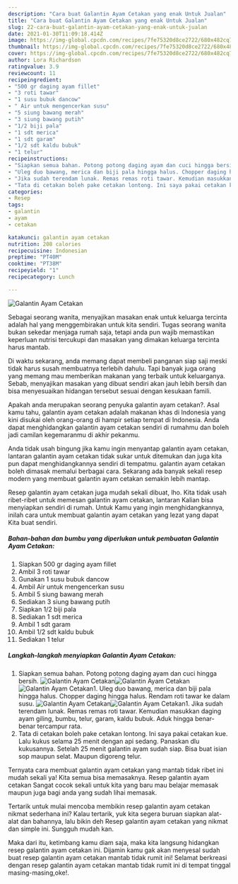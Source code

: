 ```yaml
---
description: "Cara buat Galantin Ayam Cetakan yang enak Untuk Jualan"
title: "Cara buat Galantin Ayam Cetakan yang enak Untuk Jualan"
slug: 22-cara-buat-galantin-ayam-cetakan-yang-enak-untuk-jualan
date: 2021-01-30T11:09:18.414Z
image: https://img-global.cpcdn.com/recipes/7fe75320d8ce2722/680x482cq70/galantin-ayam-cetakan-foto-resep-utama.jpg
thumbnail: https://img-global.cpcdn.com/recipes/7fe75320d8ce2722/680x482cq70/galantin-ayam-cetakan-foto-resep-utama.jpg
cover: https://img-global.cpcdn.com/recipes/7fe75320d8ce2722/680x482cq70/galantin-ayam-cetakan-foto-resep-utama.jpg
author: Lora Richardson
ratingvalue: 3.9
reviewcount: 11
recipeingredient:
- "500 gr daging ayam fillet"
- "3 roti tawar"
- "1 susu bubuk dancow"
- " Air untuk mengencerkan susu"
- "5 siung bawang merah"
- "3 siung bawang putih"
- "1/2 biji pala"
- "1 sdt merica"
- "1 sdt garam"
- "1/2 sdt kaldu bubuk"
- "1 telur"
recipeinstructions:
- "Siapkan semua bahan. Potong potong daging ayam dan cuci hingga bersih."
- "Uleg duo bawang, merica dan biji pala hingga halus. Chopper daging hingga halus. Rendam roti tawar ke dalam susu."
- "Jika sudah terendam lunak. Remas remas roti tawar. Kemudian masukkan daging ayam giling, bumbu, telur, garam, kaldu bubuk. Aduk hingga benar-benar tercampur rata."
- "Tata di cetakan boleh pake cetakan lontong. Ini saya pakai cetakan kue. Lalu kukus selama 25 menit dengan api sedang. Panaskan dlu kukusannya. Setelah 25 menit galantin ayam sudah siap. Bisa buat isian sop maupun selat. Maupun digoreng telur."
categories:
- Resep
tags:
- galantin
- ayam
- cetakan

katakunci: galantin ayam cetakan 
nutrition: 208 calories
recipecuisine: Indonesian
preptime: "PT40M"
cooktime: "PT38M"
recipeyield: "1"
recipecategory: Lunch

---
```



![Galantin Ayam Cetakan](https://img-global.cpcdn.com/recipes/7fe75320d8ce2722/680x482cq70/galantin-ayam-cetakan-foto-resep-utama.jpg)

Sebagai seorang wanita, menyajikan masakan enak untuk keluarga tercinta adalah hal yang menggembirakan untuk kita sendiri. Tugas seorang  wanita bukan sekedar menjaga rumah saja, tetapi anda pun wajib memastikan keperluan nutrisi tercukupi dan masakan yang dimakan keluarga tercinta harus mantab.

Di waktu  sekarang, anda memang dapat membeli panganan siap saji meski tidak harus susah membuatnya terlebih dahulu. Tapi banyak juga orang yang memang mau memberikan makanan yang terbaik untuk keluarganya. Sebab, menyajikan masakan yang dibuat sendiri akan jauh lebih bersih dan bisa menyesuaikan hidangan tersebut sesuai dengan kesukaan famili. 



Apakah anda merupakan seorang penyuka galantin ayam cetakan?. Asal kamu tahu, galantin ayam cetakan adalah makanan khas di Indonesia yang kini disukai oleh orang-orang di hampir setiap tempat di Indonesia. Anda dapat menghidangkan galantin ayam cetakan sendiri di rumahmu dan boleh jadi camilan kegemaranmu di akhir pekanmu.

Anda tidak usah bingung jika kamu ingin menyantap galantin ayam cetakan, lantaran galantin ayam cetakan tidak sukar untuk ditemukan dan juga kita pun dapat menghidangkannya sendiri di tempatmu. galantin ayam cetakan boleh dimasak memalui berbagai cara. Sekarang ada banyak sekali resep modern yang membuat galantin ayam cetakan semakin lebih mantap.

Resep galantin ayam cetakan juga mudah sekali dibuat, lho. Kita tidak usah ribet-ribet untuk memesan galantin ayam cetakan, lantaran Kalian bisa menyiapkan sendiri di rumah. Untuk Kamu yang ingin menghidangkannya, inilah cara untuk membuat galantin ayam cetakan yang lezat yang dapat Kita buat sendiri.

<!--inarticleads1-->

##### Bahan-bahan dan bumbu yang diperlukan untuk pembuatan Galantin Ayam Cetakan:

1. Siapkan 500 gr daging ayam fillet
1. Ambil 3 roti tawar
1. Gunakan 1 susu bubuk dancow
1. Ambil  Air untuk mengencerkan susu
1. Ambil 5 siung bawang merah
1. Sediakan 3 siung bawang putih
1. Siapkan 1/2 biji pala
1. Sediakan 1 sdt merica
1. Ambil 1 sdt garam
1. Ambil 1/2 sdt kaldu bubuk
1. Sediakan 1 telur




<!--inarticleads2-->

##### Langkah-langkah menyiapkan Galantin Ayam Cetakan:

1. Siapkan semua bahan. Potong potong daging ayam dan cuci hingga bersih.
<img src="https://img-global.cpcdn.com/steps/d050dbba32beeec9/160x128cq70/galantin-ayam-cetakan-langkah-memasak-1-foto.jpg" alt="Galantin Ayam Cetakan"><img src="https://img-global.cpcdn.com/steps/a4523291b3987b82/160x128cq70/galantin-ayam-cetakan-langkah-memasak-1-foto.jpg" alt="Galantin Ayam Cetakan"><img src="https://img-global.cpcdn.com/steps/7f80c14a4fcefd40/160x128cq70/galantin-ayam-cetakan-langkah-memasak-1-foto.jpg" alt="Galantin Ayam Cetakan">1. Uleg duo bawang, merica dan biji pala hingga halus. Chopper daging hingga halus. Rendam roti tawar ke dalam susu.
<img src="https://img-global.cpcdn.com/steps/bfa7d623bf66e008/160x128cq70/galantin-ayam-cetakan-langkah-memasak-2-foto.jpg" alt="Galantin Ayam Cetakan"><img src="https://img-global.cpcdn.com/steps/bdafd8d085f13373/160x128cq70/galantin-ayam-cetakan-langkah-memasak-2-foto.jpg" alt="Galantin Ayam Cetakan">1. Jika sudah terendam lunak. Remas remas roti tawar. Kemudian masukkan daging ayam giling, bumbu, telur, garam, kaldu bubuk. Aduk hingga benar-benar tercampur rata.
1. Tata di cetakan boleh pake cetakan lontong. Ini saya pakai cetakan kue. Lalu kukus selama 25 menit dengan api sedang. Panaskan dlu kukusannya. Setelah 25 menit galantin ayam sudah siap. Bisa buat isian sop maupun selat. Maupun digoreng telur.




Ternyata cara membuat galantin ayam cetakan yang mantab tidak ribet ini mudah sekali ya! Kita semua bisa memasaknya. Resep galantin ayam cetakan Sangat cocok sekali untuk kita yang baru mau belajar memasak maupun juga bagi anda yang sudah lihai memasak.

Tertarik untuk mulai mencoba membikin resep galantin ayam cetakan nikmat sederhana ini? Kalau tertarik, yuk kita segera buruan siapkan alat-alat dan bahannya, lalu bikin deh Resep galantin ayam cetakan yang nikmat dan simple ini. Sungguh mudah kan. 

Maka dari itu, ketimbang kamu diam saja, maka kita langsung hidangkan resep galantin ayam cetakan ini. Dijamin kamu gak akan menyesal sudah buat resep galantin ayam cetakan mantab tidak rumit ini! Selamat berkreasi dengan resep galantin ayam cetakan mantab tidak rumit ini di tempat tinggal masing-masing,oke!.


